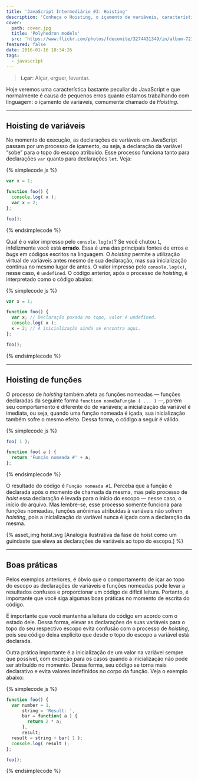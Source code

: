 ```yaml
---
title: 'JavaScript Intermediário #3: Hoisting'
description: 'Conheça o Hoisting, o içamento de variáveis, característica peculiar do JavaScript que normalmente é causa confusão entre os desenvolvedores.'
cover:
  path: cover.jpg
  title: 'Polyhedron models'
  src: 'https://www.flickr.com/photos/fdecomite/3274431349/in/album-72157613498998540/'
featured: false
date: 2016-01-16 18:34:26
tags:
  - javascript
---
```

> **i.çar**: Alçar, erguer, levantar.

Hoje veremos uma característica bastante peculiar  do JavaScript e que normalmente é causa de pequenos erros quanto estamos trabalhando com linguagem: o içamento de variáveis, comumente chamado de  *Hoisting*.

---
## Hoisting de variáveis
No momento de execução, as declarações de variáveis em JavaScript passam por um processo de içamento, ou seja, a declaração da variável “sobe” para o topo do escopo atribuído. Esse processo funciona tanto para declarações `var` quanto para declarações `let`. Veja:

{% simplecode js %}
``` js
var x = 1;

function foo() {
  console.log( x );
  var x = 2;
};

foo();
```
{% endsimplecode %}

Qual é o valor impresso pelo `console.log(x)`? Se você chutou `1`, infelizmente você está **errado**. Essa é uma das principais fontes de erros e *bugs* em códigos escritos na linguagem. O *hoisting* permite a utilização virtual de variáveis antes mesmo de sua declaração, mas sua inicialização continua no mesmo lugar de antes. O valor impresso pelo `console.log(x)`, nesse caso, é `undefined`. O código anterior, após o processo de *hoisting*, é interpretado como o código abaixo:

{% simplecode js %}
``` js
var x = 1;

function foo() {
  var x; // Declaração puxada no topo, valor é undefined.
  console.log( x );
  x = 2; // A inicialização ainda se encontra aqui.
};

foo();
```
{% endsimplecode %}

---
## Hoisting de funções
O processo de *hoisting* também afeta as funções nomeadas — funções declaradas da seguinte forma `function nomeDaFunção ( ... )` —, porém seu comportamento é diferente do de variáveis; a inicialização da variável é imediata, ou seja, quando uma função nomeada é içada, sua inicialização também sofre o mesmo efeito. Dessa forma, o código a seguir é válido.

{% simplecode js %}
``` js
foo( 1 );

function foo( a ) {
  return 'Função nomeada #' + a;
};
```
{% endsimplecode %}

O resultado do código é `Função nomeada #1`. Perceba que a função é declarada após o momento de chamada da mesma, mas pelo processo de *hoist* essa declaração é levada para o início do escopo — nesse caso, o início do arquivo. Mas lembre-se, esse processo somente funciona para funções nomeadas, funções anônimas atribuídas à variáveis não sofrem *hoisting*, pois a inicialização da variável nunca é içada com a declaração da mesma.

{% asset_img hoist.svg [Analogia ilustrativa da fase de hoist como um guindaste que eleva as declarações de variáveis ao topo do escopo.] %}

---
## Boas práticas
Pelos exemplos anteriores, é óbvio que o comportamento de içar ao topo do escopo as declarações de variáveis e funções nomeadas pode levar a resultados confusos e proporcionar um código de difícil leitura. Portanto, é importante que você siga algumas boas práticas no momento de escrita do código.

É importante que você mantenha a leitura do código em acordo com o estado dele. Dessa forma, elevar as declarações de suas variáveis para o topo do seu respectivo escopo evita confusão com o processo de *hoisting*, pois seu código deixa explícito que desde o topo do escopo a variável está declarada.

Outra prática importante é a inicialização de um valor na variável sempre que possível, com exceção para os casos quando a inicialização não pode ser atribuído no momento. Dessa forma, seu código se torna mais declarativo e evita valores indefinidos no corpo da função. Veja o exemplo abaixo:

{% simplecode js %}
``` js
function foo() {
  var number = 1,
      string = 'Result: ',
      bar = function( a ) {
        return 2 * a;
      },
      result;
  result = string + bar( 1 );
  console.log( result );
};

foo();
```
{% endsimplecode %}
